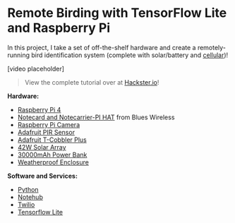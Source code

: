 # Remote Birding with TensorFlow Lite and Raspberry Pi

In this project, I take a set of off-the-shelf hardware and create a
remotely-running bird identification system (complete with solar/battery and
[cellular](https://blues.io/))!

[video placeholder]

> View the complete tutorial over at [Hackster.io](LINK)!

**Hardware:**

- [Raspberry Pi 4](https://www.raspberrypi.org/products/raspberry-pi-4-model-b/)
- [Notecard and Notecarrier-PI HAT](https://blues.io/products/) from Blues
  Wireless
- [Raspberry Pi Camera](https://www.raspberrypi.org/products/camera-module-v2/)
- [Adafruit PIR Sensor](https://www.adafruit.com/product/189)
- [Adafruit T-Cobbler Plus](https://www.adafruit.com/product/2028nnAssembled?main_page=product_info&products_id=2028)
- [42W Solar Array](https://smile.amazon.com/gp/product/B08DCF1VPL/ref=ppx_yo_dt_b_asin_title_o02_s00?ie=UTF8&psc=1)
- [30000mAh Power Bank](https://smile.amazon.com/gp/product/B07H5T9J4L/ref=ppx_yo_dt_b_asin_title_o02_s02?ie=UTF8&psc=1)
- [Weatherproof Enclosure](https://smile.amazon.com/gp/product/B07NSTRJN7/ref=ppx_yo_dt_b_asin_title_o02_s02?ie=UTF8&psc=1)

**Software and Services:**

- [Python](https://www.python.org/)
- [Notehub](https://blues.io/services/)
- [Twilio](https://www.twilio.com/sms)
- [Tensorflow Lite](https://www.tensorflow.org/lite/)
